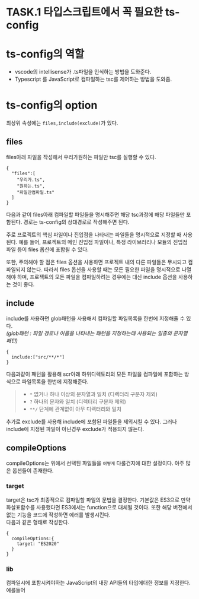 # TASK.1 타입스크립트에서 꼭 필요한 ts-config

# ts-config의 역할

- vscode의 intellisense가 .ts파일을 인식하는 방법을 도와준다.
- Typescript 를 JavaScript로 컴파일하는 tsc를 제어하는 방법을 도와줌.

# ts-config의 option

최상위 속성에는 `files,include(exclude)`가 있다.

## files

files아래 파일을 작성해서 우리가원하는 파일만 tsc를 실행할 수 있다.

```JS
{
  "files":[
    "우리가.ts",
    "원하는.ts",
    "파일만컴파일.ts"
  ]
}

```

다음과 같이 files아래 컴파일할 파일들을 명시해주면 해당 tsc과정에 해당 파일들만 포함된다.
경로는 ts-config의 상대경로로 작성해주면 된다.

주로 프로젝트의 핵심 파일이나 진입점을 나타내는 파일들을 명시적으로 지정할 때 사용된다. 예를 들어, 프로젝트의 메인 진입점 파일이나, 특정 라이브러리나 모듈의 진입점 파일 등이 files 옵션에 포함될 수 있다.

또한, 주의해야 할 점은 files 옵션을 사용하면 프로젝트 내의 다른 파일들은 무시되고 컴파일되지 않는다. 따라서 files 옵션을 사용할 때는 모든 필요한 파일을 명시적으로 나열해야 하며, 프로젝트의 모든 파일을 컴파일하려는 경우에는 대신 include 옵션을 사용하는 것이 좋다.

## include

include를 사용하면 glob패턴을 사용해서 컴파일할 파일목록을 한번에 지정해줄 수 있다.<br/>
_(glob패턴 : 파일 경로나 이름을 나타내는 패턴을 지정하는데 사용되는 일종의 문자열 패턴)_

```JS
{
  include:["src/**/*"]
}
```

다음과같이 패턴을 활용해 scr아래 하위디렉토리의 모든 파일을 컴파일에 포함하는 방식으로 파일목록을 한번에 지정해준다.

> - `*` 없거나 하나 이상의 문자열과 일치 (디렉터리 구분자 제외)
> - `?` 하나의 문자와 일치 (디렉터리 구분자 제외)
> - `**/` 단계에 관계없이 아무 디렉터리와 일치

추가로 exclude를 사용해 include에 포함된 파일들을 제외시킬 수 있다.
그러나 include에 지정된 파일이 아닌경우 exclude가 적용되지 않는다.

## compileOptions

compileOptions는 위에서 선택된 파일들을 `어떻게` 다룰건지에 대한 설정이다.
아주 많은 옵션들이 존재한다.

### target

target은 tsc가 최종적으로 컴파일할 파일의 문법을 결정한다.
기본값은 ES3으로 만약 화살표함수를 사용했다면 ES3에서는 function으로 대체될 것이다.
또한 해당 버전에서 없는 기능을 코드에 작성하면 에러를 발생시킨다.<br/>
다음과 같은 형태로 작성한다.

```JS
{
  compileOptions:{
    target: "ES2020"
  }
}
```

### lib

컴파일시에 포함시켜야하는 JavaScript의 내장 API들의 타입에대한 정보를 지정한다. <br/>
예를들어 

